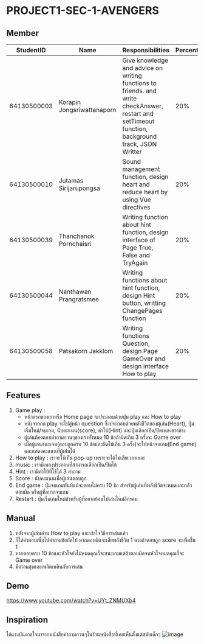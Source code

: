 # PROJECT1-SEC-1-AVENGERS 
## Member
| StudentID | Name | Responsibilities | Percentage
|-----------|------|------------|--------
| 64130500003 | Korapin Jongsriwattanaporn | Give knowledge and advice on writing functions to friends. and write checkAnswer, restart and setTimeout function, background track, JSON Writter| 20%
| 64130500010 | Jutamas Sirijarupongsa | Sound management function, design heart and reduce heart by using Vue directives| 20%
| 64130500039 | Thanchanok Pornchaisri | Writing function about hint function, design interface of Page True, False and TryAgain| 20%
| 64130500044 | Nanthawan Prangratsmee | Writing functions about hint function, design Hint button, writting ChangePages function| 20%
|	64130500058 | Patsakorn Jakklom | Writing functions Question, design Page GameOver and design interface How to play| 20%

## Features
1. Game play :
   - หน้าแรกของเราหรือ Home page จะประกอบด้วยปุ่ม play และ How to play
   - หลังจากกด play จะไปสู่หน้า question ซึ่งประกอบด้วยพลังชีวิตของผุ้เล่น(Heart), ปุ่มเริ่มใหม่/จบเกม, นับคะแนน(score), คำใบ้(Hint) และปุ่มเลิอกเปิด/ปิดเพลงขวาล่าง
   - ผู้เล่นต้องตอบคำถามกวนๆของเราทั้งหมด 10 ข้อถ้าผิดเกิน 3 ครั้งจะ Game over
   - เมื่อผู้เล่นชนะเกม(ตอบถูกครบ 10 ข้อและผิดไม่เกิน 3 ครั้ง)จะไปหน้าจบเกม(End game) และแสดงคะแนนที่ผู้เล่นได้
2. How to play : เราจะใช้เป็น pop-up เพราะจะได้ไม่เสียเวลาเยอะ
3. music : เรามีเพลงประกอบที่สามารถเลือกเปิด/ปิดได้
4. Hint : เรามีคำใบ้ที่ใช้ได้ 3 คำถาม
5. Score : นับคะแนนเมื่อผู้เล่นตอบถูก
6. End game : ปุ่มจบเกมทันทีแม้จะตอบไม่ครบ 10 ข้อ สำหรับผู้เล่นที่พลังชีวิตจะหมดและกลัวตอบผิด หรือผู้ที่อยากจบเกม
7. Restart : ปุ่มเริ่มเกมใหม่สำหรับผู้ที่อยากย้อนไปเล่นใหม่อีกรอบ

## Manual
1. หลังจากผู้เล่นอ่าน How to play และเข้าใจวิธีการเล่นแล้ว
2. ก็ใส่คำตอบเพื่อไปคำถามข้อถัดไป หากตอบผิดจะเสียพลังชีวิต 1 ดวงถ้าตอบถูก score จะเพิ่มขึ้น 1
3. หากตอบครบ 10 ข้อและหัวใจยังไม่หมดคุณก็จะชนะเกมแต่ถ้าตอบผิดจนหัวใจหมดคุณก็จะ Game over
4. มีความสุขและเพลิดเพลินกับการเล่น

## Demo
https://www.youtube.com/watch?v=UYt_ZNMUXb4

## Inspiration
ได้แรงบันดาลใจมาจากหนังสือคำถามกวนๆในร้่านหนังสือที่เคยเห็นตั้งแต่สมัยเด็กๆ
![image](https://github.com/NanthawnPI/INT203_JS/assets/156407674/ccd20bfb-20b4-471f-8199-ee9cf897f3b1)
